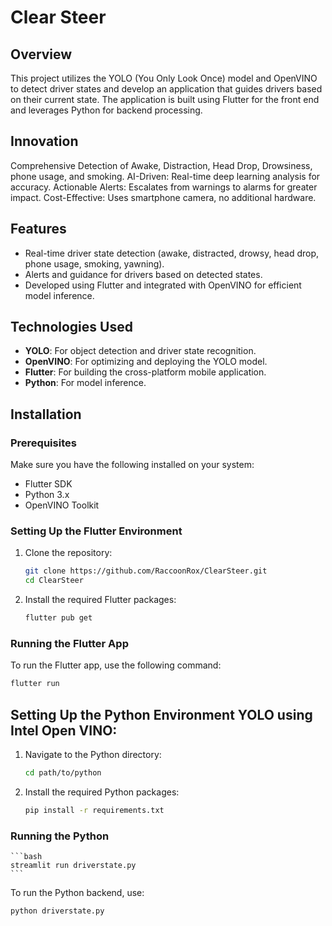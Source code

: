 # Clear Steer

## Overview

This project utilizes the YOLO (You Only Look Once) model and OpenVINO to detect driver states and develop an application that guides drivers based on their current state. The application is built using Flutter for the front end and leverages Python for backend processing.

## Innovation
Comprehensive Detection of Awake, Distraction, Head Drop, Drowsiness, phone usage, and smoking.
AI-Driven: Real-time deep learning analysis for accuracy.
Actionable Alerts: Escalates from warnings to alarms for greater impact.
Cost-Effective: Uses smartphone camera, no additional hardware.
## Features

- Real-time driver state detection (awake, distracted, drowsy, head drop, phone usage, smoking, yawning).
- Alerts and guidance for drivers based on detected states.
- Developed using Flutter and integrated with OpenVINO for efficient model inference.

## Technologies Used

- **YOLO**: For object detection and driver state recognition.
- **OpenVINO**: For optimizing and deploying the YOLO model.
- **Flutter**: For building the cross-platform mobile application.
- **Python**: For model inference.

## Installation

### Prerequisites

Make sure you have the following installed on your system:

- Flutter SDK
- Python 3.x
- OpenVINO Toolkit

### Setting Up the Flutter Environment

1. Clone the repository:
    ```bash
    git clone https://github.com/RaccoonRox/ClearSteer.git
    cd ClearSteer
    ```

2. Install the required Flutter packages:
    ```bash
    flutter pub get
    ```

### Running the Flutter App

To run the Flutter app, use the following command:
```bash
flutter run
```
## Setting Up the Python Environment YOLO using Intel Open VINO:

1. Navigate to the Python directory:
    ```bash
    cd path/to/python
    ```

2. Install the required Python packages:
    ```bash
    pip install -r requirements.txt
    ```

### Running the Python 
    ```bash
    streamlit run driverstate.py
    ```


To run the Python backend, use:
```bash
python driverstate.py
```
